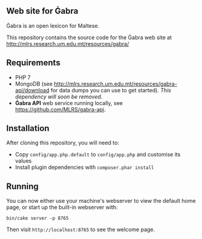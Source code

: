 Web site for Ġabra
------------------

Ġabra is an open lexicon for Maltese.

This repository contains the source code for the Ġabra web site at
<http://mlrs.research.um.edu.mt/resources/gabra/>

## Requirements

- PHP 7
- MongoDB (see <http://mlrs.research.um.edu.mt/resources/gabra-api/download> for data dumps you can use to get started).
  _This dependency will soon be removed._
- **Ġabra API** web service running locally, see <https://github.com/MLRS/gabra-api>.

## Installation

After cloning this repository, you will need to:

- Copy `config/app.php.default` to `config/app.php` and customise its values
- Install plugin dependencies with `composer.phar install`

## Running

You can now either use your machine's webserver to view the default home page, or start up the built-in webserver with:

```
bin/cake server -p 8765
```

Then visit `http://localhost:8765` to see the welcome page.
